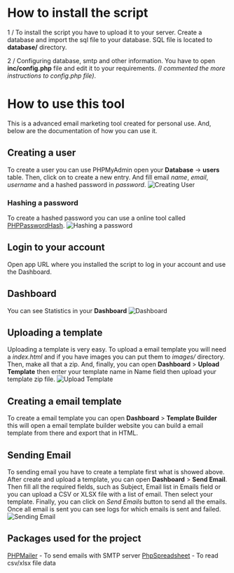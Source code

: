 # How to install the script

1 / To install the script you have to upload it to your server. Create a database and import the sql file to your database. SQL file is located to **database/** directory.

2 / Configuring database, smtp and other information. You have to open **inc/config.php** file and edit it to your requirements. _(I commented the more instructions to config.php file)_.

# How to use this tool

This is a advanced email marketing tool created for personal use. And, below are the documentation of how you can use it.

## Creating a user

To create a user you can use PHPMyAdmin open your **Database** -> **users** table. Then, click on to create a new entry. And fill email _name_, _email_, _username_ and a hashed password in _password_.
![Creating User](https://i.ibb.co/VpPmjmr/image.png)

### Hashing a password

To create a hashed password you can use a online tool called [PHPPasswordHash](https://phppasswordhash.com/).
![Hashing a password](https://i.ibb.co/Ln20dcg/image.png)

## Login to your account

Open app URL where you installed the script to log in your account and use the Dashboard.

## Dashboard

You can see Statistics in your **Dashboard**
![Dashboard](https://i.ibb.co/WnWZmcG/image.png)

## Uploading a template

Uploading a template is very easy. To upload a email template you will need a _index.html_ and if you have images you can put them to _images/_ directory. Then, make all that a zip. And, finally, you can open **Dashboard** > **Upload Template** then enter your template name in Name field then upload your template zip file.
![Upload Template](https://i.ibb.co/5TG8Pzk/image.png)

## Creating a email template

To create a email template you can open **Dashboard** > **Template Builder** this will open a email template builder website you can build a email template from there and export that in HTML.

## Sending Email

To sending email you have to create a template first what is showed above. After create and upload a template, you can open **Dashboard** > **Send Email**. Then fill all the required fields, such as Subject, Email list in Emails field or you can upload a CSV or XLSX file with a list of email. Then select your template. Finally, you can click on _Send Emails_ button to send all the emails. Once all email is sent you can see logs for which emails is sent and failed.
![Sending Email](https://i.ibb.co/0XhgdK9/image.png)

## Packages used for the project

[PHPMailer](https://github.com/PHPMailer/PHPMailer) - To send emails with SMTP server
[PhpSpreadsheet](https://github.com/PHPOffice/PhpSpreadsheet) - To read csv/xlsx file data
